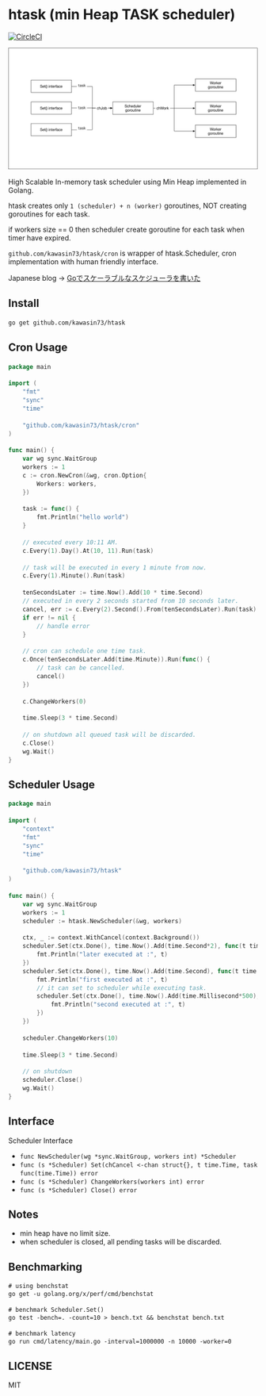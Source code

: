 # htask (min Heap TASK scheduler)

[![CircleCI](https://circleci.com/gh/kawasin73/htask/tree/master.svg?style=svg)](https://circleci.com/gh/kawasin73/htask/tree/master)

![htask.png](./doc/htask.png)

High Scalable In-memory task scheduler using Min Heap implemented in Golang.

htask creates only `1 (scheduler) + n (worker)` goroutines, NOT creating goroutines for each task.

if workers size == 0 then scheduler create goroutine for each task when timer have expired.

`github.com/kawasin73/htask/cron` is wrapper of htask.Scheduler, cron implementation with human friendly interface.

Japanese blog -> [Goでスケーラブルなスケジューラを書いた](https://qiita.com/kawasin73/items/7af6766c7898a656b1ee)

## Install

```bash
go get github.com/kawasin73/htask
```

## Cron Usage

```go
package main

import (
	"fmt"
	"sync"
	"time"

	"github.com/kawasin73/htask/cron"
)

func main() {
	var wg sync.WaitGroup
	workers := 1
	c := cron.NewCron(&wg, cron.Option{
		Workers: workers,
	})

	task := func() {
		fmt.Println("hello world")
	}

	// executed every 10:11 AM.
	c.Every(1).Day().At(10, 11).Run(task)

	// task will be executed in every 1 minute from now.
	c.Every(1).Minute().Run(task)

	tenSecondsLater := time.Now().Add(10 * time.Second)
	// executed in every 2 seconds started from 10 seconds later.
	cancel, err := c.Every(2).Second().From(tenSecondsLater).Run(task)
	if err != nil {
		// handle error
	}

	// cron can schedule one time task.
	c.Once(tenSecondsLater.Add(time.Minute)).Run(func() {
		// task can be cancelled.
		cancel()
	})

	c.ChangeWorkers(0)

	time.Sleep(3 * time.Second)

	// on shutdown all queued task will be discarded.
	c.Close()
	wg.Wait()
}

```

## Scheduler Usage

```go
package main

import (
	"context"
	"fmt"
	"sync"
	"time"

	"github.com/kawasin73/htask"
)

func main() {
	var wg sync.WaitGroup
	workers := 1
	scheduler := htask.NewScheduler(&wg, workers)

	ctx, _ := context.WithCancel(context.Background())
	scheduler.Set(ctx.Done(), time.Now().Add(time.Second*2), func(t time.Time) {
		fmt.Println("later executed at :", t)
	})
	scheduler.Set(ctx.Done(), time.Now().Add(time.Second), func(t time.Time) {
		fmt.Println("first executed at :", t)
		// it can set to scheduler while executing task.
		scheduler.Set(ctx.Done(), time.Now().Add(time.Millisecond*500), func(t time.Time) {
			fmt.Println("second executed at :", t)
		})
	})

	scheduler.ChangeWorkers(10)

	time.Sleep(3 * time.Second)

	// on shutdown
	scheduler.Close()
	wg.Wait()
}

```

## Interface

Scheduler Interface

- `func NewScheduler(wg *sync.WaitGroup, workers int) *Scheduler`
- `func (s *Scheduler) Set(chCancel <-chan struct{}, t time.Time, task func(time.Time)) error`
- `func (s *Scheduler) ChangeWorkers(workers int) error`
- `func (s *Scheduler) Close() error`

## Notes

- min heap have no limit size.
- when scheduler is closed, all pending tasks will be discarded.

## Benchmarking

```
# using benchstat
go get -u golang.org/x/perf/cmd/benchstat

# benchmark Scheduler.Set()
go test -bench=. -count=10 > bench.txt && benchstat bench.txt

# benchmark latency
go run cmd/latency/main.go -interval=1000000 -n 10000 -worker=0
```

## LICENSE

MIT
